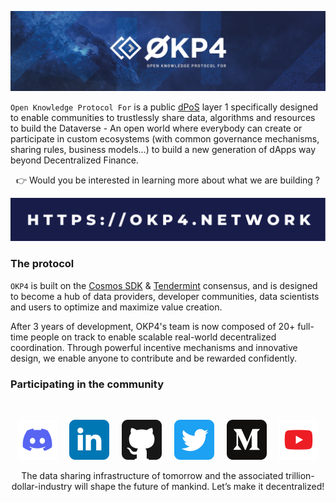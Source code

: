 ![okp4 github banner](./static/okp4-banner.png)

`Open Knowledge Protocol For` is a public [dPoS](https://en.bitcoinwiki.org/wiki/DPoS) layer 1 specifically designed to enable communities to trustlessly share data, algorithms and resources to build the Dataverse - An open world where everybody can create or participate in custom ecosystems (with common governance mechanisms, sharing rules, business models...) to build a new generation of dApps way beyond Decentralized Finance.

<p align="center">👉 Would you be interested in learning more about what we are building ?</p>

<p align="center"><a href="https://okp4.network"><img src="./static/okp4-link.svg" /></a></p>

### The protocol

`OKP4` is built on the [Cosmos SDK](https://v1.cosmos.network/sdk) & [Tendermint](https://tendermint.com/) consensus, and is designed to become a hub of data providers, developer communities, data scientists and users to optimize and maximize value creation.

After 3 years of development, OKP4's team is now composed of 20+ full-time people on track to enable scalable real-world decentralized coordination. Through powerful incentive mechanisms and innovative design, we enable anyone to contribute and be rewarded confidently.

### Participating in the community

<br/>

<p align="center">
  <a href="https://discord.gg/GHNZh4SaJ3"><img src="./static/discord.svg" width="64" /></a>
  &nbsp; &nbsp;
  <a href="https://www.linkedin.com/company/okp4-open-knowledge-protocol-for"><img src="./static/linkedin.svg" width="64" /></a>
  &nbsp; &nbsp;
  <a href="https://github.com/okp4"><img src="./static/github.svg" width="64" /></a>
  &nbsp; &nbsp;
  <a href="https://twitter.com/OKP4_Protocol"><img src="./static/twitter.svg" width="64" /></a>
  &nbsp; &nbsp;
  <a href="https://medium.com/okp4"><img src="./static/medium.svg" width="64" /></a>
  &nbsp; &nbsp;
  <a href="https://www.youtube.com/channel/UCiOfcTaUyv2Szv4OQIepIvg"><img src="./static/youtube.svg" width="64" /></a>
</p>

<p align="center">The data sharing infrastructure of tomorrow and the associated trillion-dollar-industry will shape the future of mankind. Let’s make it decentralized!
</p>
